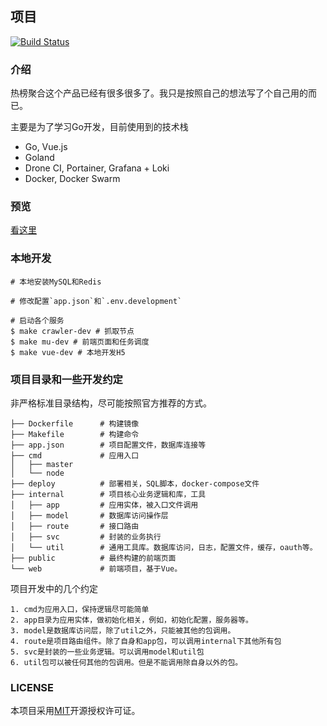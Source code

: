 ## 项目

[![Build Status](http://drone.memosa.cn/api/badges/aaronzjc/mu/status.svg)](http://drone.memosa.cn/aaronzjc/crawler)

### 介绍

热榜聚合这个产品已经有很多很多了。我只是按照自己的想法写了个自己用的而已。

主要是为了学习Go开发，目前使用到的技术栈

+ Go, Vue.js
+ Goland
+ Drone CI, Portainer, Grafana + Loki 
+ Docker, Docker Swarm

### 预览
[看这里](https://github.com/aaronzjc/mu/tree/master/doc)

### 本地开发

```shell
# 本地安装MySQL和Redis

# 修改配置`app.json`和`.env.development`

# 启动各个服务
$ make crawler-dev # 抓取节点
$ make mu-dev # 前端页面和任务调度
$ make vue-dev # 本地开发H5
```

### 项目目录和一些开发约定

非严格标准目录结构，尽可能按照官方推荐的方式。

```text
├── Dockerfile      # 构建镜像
├── Makefile        # 构建命令
├── app.json        # 项目配置文件，数据库连接等
├── cmd             # 应用入口
│   ├── master
│   └── node
├── deploy          # 部署相关，SQL脚本，docker-compose文件
├── internal        # 项目核心业务逻辑和库，工具
│   ├── app         # 应用实体，被入口文件调用
│   ├── model       # 数据库访问操作层
│   ├── route       # 接口路由
│   ├── svc         # 封装的业务执行
│   └── util        # 通用工具库。数据库访问，日志，配置文件，缓存，oauth等。
├── public          # 最终构建的前端页面
└── web             # 前端项目，基于Vue。
```

项目开发中的几个约定

```text
1. cmd为应用入口，保持逻辑尽可能简单  
2. app目录为应用实体，做初始化相关，例如，初始化配置，服务器等。
3. model是数据库访问层，除了util之外，只能被其他的包调用。
4. route是项目路由组件。除了自身和app包，可以调用internal下其他所有包
5. svc是封装的一些业务逻辑。可以调用model和util包  
6. util包可以被任何其他的包调用。但是不能调用除自身以外的包。
```

### LICENSE

本项目采用[MIT](https://github.com/aaronzjc/crawler/blob/dev/LICENSE)开源授权许可证。